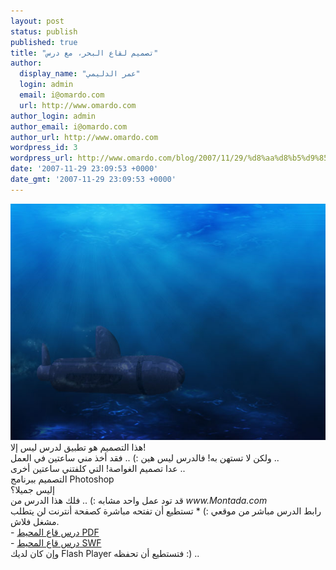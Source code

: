 ```yaml
---
layout: post
status: publish
published: true
title: "تصميم لقاع البحر، مع درس"
author:
  display_name: "عمر الدليمي"
  login: admin
  email: i@omardo.com
  url: http://www.omardo.com
author_login: admin
author_email: i@omardo.com
author_url: http://www.omardo.com
wordpress_id: 3
wordpress_url: http://www.omardo.com/blog/2007/11/29/%d8%aa%d8%b5%d9%85%d9%8a%d9%85-%d9%84%d9%82%d8%a7%d8%b9-%d8%a7%d9%84%d8%a8%d8%ad%d8%b1/
date: '2007-11-29 23:09:53 +0000'
date_gmt: '2007-11-29 23:09:53 +0000'
---
```

<p><img alt="رسم قاع المحيط بالفوتوشوب" title="رسم قاع المحيط بالفوتوشوب" src="/blog/wp-content/gallery/mydesign/deepSea.jpg" /> هذا التصميم هو تطبيق لدرس ليس إلا!<br />
ولكن لا تستهن به! فالدرس ليس هين :) .. فقد أخذ مني ساعتين في العمل ..<br />
عدا تصميم الغواصة!  التي  كلفتني ساعتين أخرى ..<br />
<!--more-->التصميم ببرنامج Photoshop<br />
إليس جميلا؟<br />
قد تود عمل واحد مشابه :) .. فلك هذا الدرس من <em>www.Montada.com</em><br />
رابط الدرس مباشر من موقعي :) * تستطيع أن تفتحه مباشرة كصفحة أنترنت لن يتطلب مشغل فلاش.<br />
- <a href="http://www.omardo.com/blog/wp-content/uploads/Deap-Sea.simulatingPDF.pdf" />درس قاع المحيط PDF</a><br />
- <a href="http://www.omardo.com/blog/wp-content/uploads/Deap-Sea.simulatingSWF.swf" />درس قاع المحيط SWF</a><br />
وإن كان لديك Flash Player فتستطيع أن تحفظه :) ..</p>
